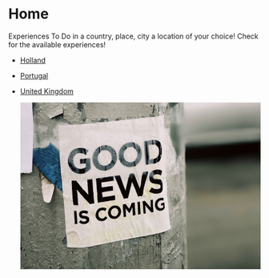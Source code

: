 # Home

Experiences To Do in a country, place, city a location of your choice! Check for the available experiences!


* [Holland](/Holland/index.html)

* [Portugal](/Portugal/index.html)
  
* [United Kingdom](/United-Kingdom/index.html)
  
  ![Coming soon](/images/coming-soon.jpg)

